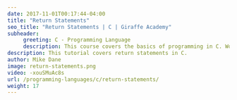 ```yaml
---
date: 2017-11-01T00:17:44-04:00
title: "Return Statements"
seo_title: "Return Statements | C | Giraffe Academy"
subheader:
     greeting: C - Programming Language
     description: This course covers the basics of programming in C. Work your way through the videos and we'll teach you everything you need to know to start your programming journey!
description: This tutorial covers return statements in C.
author: Mike Dane
image: return-statements.png
video: -xouSMuAc8s
url: /programming-languages/c/return-statements/
weight: 17
---
```

